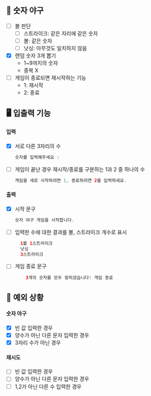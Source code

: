 ## 🌟 숫자 야구

- [ ] 볼 판단
    - [ ] 스트라이크: 같은 자리에 같은 숫자
    - [ ] 볼: 같은 숫자
    - [ ] 낫싱: 아무것도 일치하지 않음
- [x] 랜덤 숫자 3개 뽑기
    - 1~9까지의 숫자
    - 중복 X
- [ ] 게임이 종료되면 재시작하는 기능
    - 1: 재시작
    - 2: 종료

## 🖥 입출력 기능

#### 입력

- [x] 서로 다른 3자리의 수
  ```java
  숫자를 입력해주세요 :
  ```

- [ ] 게임이 끝난 경우 재시작/종료를 구분하는 1과 2 중 하나의 수
  ```java
  게임을 새로 시작하려면 1, 종료하려면 2를 입력하세요.
  ```

#### 출력

- [x] 시작 문구
  ```java
  숫자 야구 게임을 시작합니다.
  ```

- [ ] 입력한 수에 대한 결과를 볼, 스트라이크 개수로 표시
  ```java
    1볼 1스트라이크
    낫싱
    3스트라이크
  ```

- [ ] 게임 종료 문구
    ```java
        3개의 숫자를 모두 맞히셨습니다! 게임 종료
    ```

## 👾 예외 상황

#### 숫자 야구

- [x] 빈 값 입력한 경우
- [x] 양수가 아닌 다른 문자 입력한 경우
- [x] 3자리 수가 아닌 경우

#### 재시도

- [ ] 빈 값 입력한 경우
- [ ] 양수가 아닌 다른 문자 입력한 경우
- [ ] 1,2가 아닌 다른 수 입력한 경우